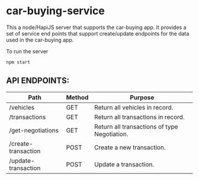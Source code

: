 # car-buying-service

This a node/HapiJS server that supports the car-buying app.
It provides a set of service end points that support create/update endpoints for the data used in the car-buying app.

To run the server 

```bash
npm start
```

## API ENDPOINTS:

| Path | Method | Purpose |
| --- | --- | --- |
| /vehicles | GET | Return all vehicles in record. |
| /transactions | GET | Return all transactions in record. |
| /get-negotiations | GET | Return all transactions of type Negotiation. |
| /create-transaction | POST | Create a new transaction. |
| /update-transaction | POST | Update a transaction. |

